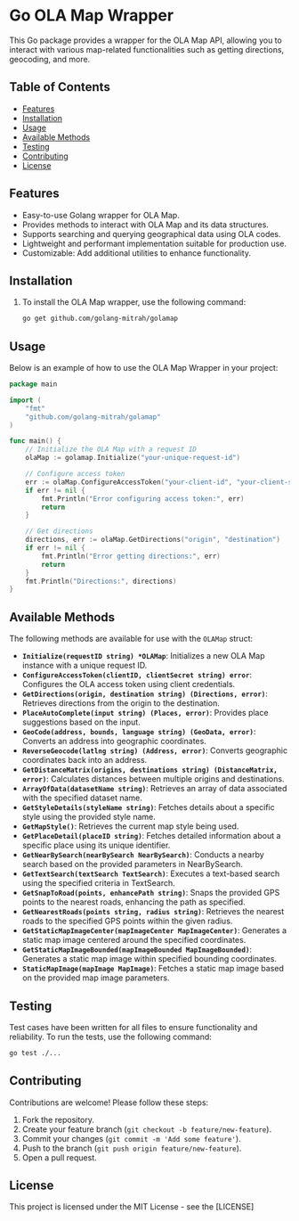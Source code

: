 # Go OLA Map Wrapper

This Go package provides a wrapper for the OLA Map API, allowing you to interact with various map-related functionalities such as getting directions, geocoding, and more. 

## Table of Contents

- [Features](#features)
- [Installation](#installation)
- [Usage](#usage)
- [Available Methods](#available-methods)
- [Testing](#testing)
- [Contributing](#contributing)
- [License](#license)

## Features
- Easy-to-use Golang wrapper for OLA Map.
- Provides methods to interact with OLA Map and its data structures.
- Supports searching and querying geographical data using OLA codes.
- Lightweight and performant implementation suitable for production use.
- Customizable: Add additional utilities to enhance functionality.

## Installation

1. To install the OLA Map wrapper, use the following command:
   ```bash
   go get github.com/golang-mitrah/golamap
   ```

## Usage

Below is an example of how to use the OLA Map Wrapper in your project:

```go
package main

import (
    "fmt"
    "github.com/golang-mitrah/golamap"
)

func main() {
    // Initialize the OLA Map with a request ID
    olaMap := golamap.Initialize("your-unique-request-id")

    // Configure access token
    err := olaMap.ConfigureAccessToken("your-client-id", "your-client-secret")
    if err != nil {
        fmt.Println("Error configuring access token:", err)
        return
    }

    // Get directions
    directions, err := olaMap.GetDirections("origin", "destination")
    if err != nil {
        fmt.Println("Error getting directions:", err)
        return
    }
    fmt.Println("Directions:", directions)
}
```

## Available Methods

The following methods are available for use with the `OLAMap` struct:

- **`Initialize(requestID string) *OLAMap`**: Initializes a new OLA Map instance with a unique request ID.
- **`ConfigureAccessToken(clientID, clientSecret string) error`**: Configures the OLA access token using client credentials.
- **`GetDirections(origin, destination string) (Directions, error)`**: Retrieves directions from the origin to the destination.
- **`PlaceAutoComplete(input string) (Places, error)`**: Provides place suggestions based on the input.
- **`GeoCode(address, bounds, language string) (GeoData, error)`**: Converts an address into geographic coordinates.
- **`ReverseGeocode(latlng string) (Address, error)`**: Converts geographic coordinates back into an address.
- **`GetDistanceMatrix(origins, destinations string) (DistanceMatrix, error)`**: Calculates distances between multiple origins and destinations.
- **`ArrayOfData(datasetName string)`**: Retrieves an array of data associated with the specified dataset name.
- **`GetStyleDetails(styleName string)`**: Fetches details about a specific style using the provided style name.
- **`GetMapStyle()`**: Retrieves the current map style being used.
- **`GetPlaceDetail(placeID string)`**: Fetches detailed information about a specific place using its unique identifier.
- **`GetNearBySearch(nearBySearch NearBySearch)`**: Conducts a nearby search based on the provided parameters in NearBySearch.
- **`GetTextSearch(textSearch TextSearch)`**: Executes a text-based search using the specified criteria in TextSearch.
- **`GetSnapToRoad(points, enhancePath string)`**: Snaps the provided GPS points to the nearest roads, enhancing the path as specified.
- **`GetNearestRoads(points string, radius string)`**: Retrieves the nearest roads to the specified GPS points within the given radius.
- **`GetStaticMapImageCenter(mapImageCenter MapImageCenter)`**: Generates a static map image centered around the specified coordinates.
- **`GetStaticMapImageBounded(mapImageBounded MapImageBounded)`**: Generates a static map image within specified bounding coordinates.
- **`StaticMapImage(mapImage MapImage)`**: Fetches a static map image based on the provided map image parameters.

## Testing

Test cases have been written for all files to ensure functionality and reliability. To run the tests, use the following command:

```bash
go test ./...
```

## Contributing

Contributions are welcome! Please follow these steps:

1. Fork the repository.
2. Create your feature branch (`git checkout -b feature/new-feature`).
3. Commit your changes (`git commit -m 'Add some feature'`).
4. Push to the branch (`git push origin feature/new-feature`).
5. Open a pull request.

## License

This project is licensed under the MIT License - see the [LICENSE]
